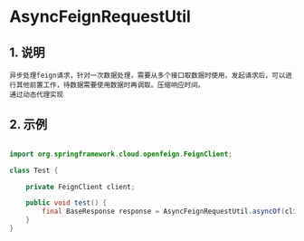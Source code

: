 # AsyncFeignRequestUtil

## 1. 说明
    异步处理feign请求，针对一次数据处理，需要从多个接口取数据时使用，发起请求后，可以进行其他前置工作，待数据需要使用数据时再调取。压缩响应时间。
    通过动态代理实现
   

## 2. 示例

```java

import org.springframework.cloud.openfeign.FeignClient;

class Test {

    private FeignClient client;

    public void test() {
        final BaseResponse response = AsyncFeignRequestUtil.asyncOf(client).getByAppCode("");
    }
}

```
